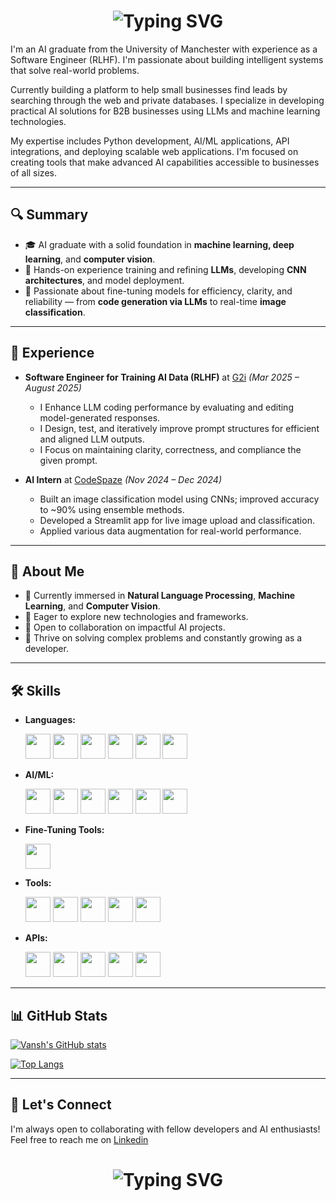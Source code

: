<h1 align="center">
    <img src="https://readme-typing-svg.demolab.com?weight=700&size=24&duration=4000&pause=5&color=00BFFF&background=44113300&center=true&width=435&lines=Hello+there!%F0%9F%91%8B;I'm+Vansh+Goenka.++;Nice+to+meet+you!%F0%9F%98%84" alt="Typing SVG" />
</h1>

I'm an AI graduate from the University of Manchester with experience as a Software Engineer (RLHF). I'm passionate about building intelligent systems that solve real-world problems.

Currently building a platform to help small businesses find leads by searching through the web and private databases. I specialize in developing practical AI solutions for B2B businesses using LLMs and machine learning technologies.

My expertise includes Python development, AI/ML applications, API integrations, and deploying scalable web applications. I'm focused on creating tools that make advanced AI capabilities accessible to businesses of all sizes.



---

## 🔍 Summary

- 🎓 AI graduate with a solid foundation in **machine learning, deep learning**, and **computer vision**.
- 🧠 Hands-on experience training and refining **LLMs**, developing **CNN architectures**, and model deployment.
- 🔧 Passionate about fine-tuning models for efficiency, clarity, and reliability — from **code generation via LLMs** to real-time **image classification**.

---

## 💼 Experience

- **Software Engineer for Training AI Data (RLHF)** at [G2i](https://www.g2i.co/) _(Mar 2025 – August 2025)_
  - I Enhance LLM coding performance by evaluating and editing model-generated responses.
  - I Design, test, and iteratively improve prompt structures for efficient and aligned LLM outputs.
  - I Focus on maintaining clarity, correctness, and compliance the given prompt.

- **AI Intern** at [CodeSpaze](https://codespaze.com/) _(Nov 2024 – Dec 2024)_
  - Built an image classification model using CNNs; improved accuracy to ~90% using ensemble methods.
  - Developed a Streamlit app for live image upload and classification.
  - Applied various data augmentation for real-world performance.

---

## 🧠 About Me

- 🔭 Currently immersed in **Natural Language Processing**, **Machine Learning**, and **Computer Vision**.
- 🌱 Eager to explore new technologies and frameworks.
- 👯 Open to collaboration on impactful AI projects.
- 🤔 Thrive on solving complex problems and constantly growing as a developer.

---

## 🛠️ Skills

- **Languages:**

  <a href="https://www.java.com/en/" target="_blank"><img src="https://cdn.jsdelivr.net/gh/devicons/devicon/icons/java/java-original.svg" width="40" height="40" /></a>
  <a href="https://www.python.org/" target="_blank"><img src="https://cdn.jsdelivr.net/gh/devicons/devicon/icons/python/python-original.svg" width="40" height="40" /></a>
  <a href="https://en.wikipedia.org/wiki/C_(programming_language)" target="_blank"><img src="https://cdn.jsdelivr.net/gh/devicons/devicon/icons/c/c-original.svg" width="40" height="40" /></a>
  <a href="https://en.wikipedia.org/wiki/C%2B%2B" target="_blank"><img src="https://cdn.jsdelivr.net/gh/devicons/devicon/icons/cplusplus/cplusplus-original.svg" width="40" height="40" /></a>
  <a href="https://en.wikipedia.org/wiki/HTML" target="_blank"><img src="https://cdn.jsdelivr.net/gh/devicons/devicon/icons/html5/html5-original.svg" width="40" height="40" /></a>
  <a href="https://en.wikipedia.org/wiki/CSS" target="_blank"><img src="https://cdn.jsdelivr.net/gh/devicons/devicon/icons/css3/css3-original.svg" width="40" height="40" /></a>

- **AI/ML:**

  <a href="https://www.tensorflow.org/" target="_blank"><img src="https://cdn.jsdelivr.net/gh/devicons/devicon/icons/tensorflow/tensorflow-original.svg" width="40" height="40" /></a>
  <a href="https://keras.io/" target="_blank"><img src="https://cdn.jsdelivr.net/gh/devicons/devicon/icons/keras/keras-original.svg" width="40" height="40" /></a>
  <a href="https://scikit-learn.org/stable/" target="_blank"><img src="https://cdn.jsdelivr.net/gh/devicons/devicon/icons/scikitlearn/scikitlearn-original.svg" width="40" height="40" /></a>
  <a href="https://opencv.org/" target="_blank"><img src="https://cdn.jsdelivr.net/gh/devicons/devicon/icons/opencv/opencv-original.svg" width="40" height="40" /></a>
  <a href="https://streamlit.io/" target="_blank"><img src="https://cdn.jsdelivr.net/gh/devicons/devicon/icons/streamlit/streamlit-original.svg" width="40" height="40" /></a>
  <a href="https://radimrehurek.com/gensim/" target="_blank"><img src="https://encrypted-tbn0.gstatic.com/images?q=tbn:ANd9GcTi0R_1V2XS3ez-Tz9sKSEf_TFKIikLALt6uA&s" width="40" height="40" /></a>

- **Fine-Tuning Tools:**

  <a href="https://unsloth.ai/" target="_blank"><img src="https://avatars.githubusercontent.com/u/150920049?s=280&v=4" width="40" height="40" /></a>

- **Tools:**

  <a href="https://ollama.com/" target="_blank"><img src="https://avatars.githubusercontent.com/u/151674099?s=200&v=4" width="40" height="40" /></a>
  <a href="https://www.langchain.com/" target="_blank"><img src="https://cdn.brandfetch.io/idzf7Sjo28/w/400/h/400/theme/dark/icon.jpeg?c=1bxid64Mup7aczewSAYMX&t=1743558261168" width="40" height="40" /></a>
  <a href="https://git-scm.com/" target="_blank"><img src="https://cdn.jsdelivr.net/gh/devicons/devicon/icons/git/git-original.svg" width="40" height="40" /></a>
  <a href="https://about.gitlab.com/" target="_blank"><img src="https://cdn.jsdelivr.net/gh/devicons/devicon/icons/gitlab/gitlab-original.svg" width="40" height="40" /></a>
  <a href="https://jupyter.org/" target="_blank"><img src="https://cdn.jsdelivr.net/gh/devicons/devicon/icons/jupyter/jupyter-original.svg" width="40" height="40" /></a>
  
- **APIs:**

  <a href="https://openai.com/" target="_blank"><img src="https://yt3.googleusercontent.com/MopgmVAFV9BqlzOJ-UINtmutvEPcNe5IbKMmP_4vZZo3vnJXcZGtybUBsXaEVxkmxKyGqX9R=s160-c-k-c0x00ffffff-no-rj" width="40" height="40" /></a>
  <a href="https://huggingface.co/" target="_blank"><img src="https://huggingface.co/front/assets/huggingface_logo-noborder.svg" width="40" height="40" /></a>
  <a href="https://tavily.com/" target="_blank"><img src="https://pipedream.com/s.v0/app_qeh7Z6/logo/orig" width="40" height="40" /></a>
  <a href="https://ai.google.dev/" target="_blank"><img src="https://uxwing.com/wp-content/themes/uxwing/download/brands-and-social-media/google-gemini-icon.png" width="40" height="40" /></a>
  <a href="https://groq.com/" target="_blank"><img src="https://encrypted-tbn0.gstatic.com/images?q=tbn:ANd9GcSdtQY9Ofk71m8DVL5yV3d_sDPuqzCexABNLA&s" width="40" height="40" /></a>
  

---

## 📊 GitHub Stats

[![Vansh's GitHub stats](https://github-readme-stats.vercel.app/api?username=unusual9guy&theme=dark)](https://github.com/unusual9guy/github-readme-stats)

[![Top Langs](https://github-readme-stats.vercel.app/api/top-langs/?username=unusual9guy&theme=dark)](https://github.com/unusual9guy/github-readme-stats)

---

## 🤝 Let's Connect 

I'm always open to collaborating with fellow developers and AI enthusiasts! Feel free to reach me on [Linkedin](https://www.linkedin.com/in/vansh-goenka-ai/)
<!-- <a href="https://www.linkedin.com/in/vansh-goenka-ai/" target="_blank"><img src="https://cdn.jsdelivr.net/gh/devicons/devicon/icons/linkedin/linkedin-original.svg" width="20" height="20" /></a>-->

<h1 align="center">
    <img src="https://readme-typing-svg.demolab.com?weight=700&size=24&duration=4000&pause=5&color=00BFFF&background=44113300&center=true&width=435&lines=Thank+you+for+visiting!%F0%9F%A4%97;Feel+free+to+explore+my+work!;See+you+again+soon!%F0%9F%99%83" alt="Typing SVG" />
</h1>
